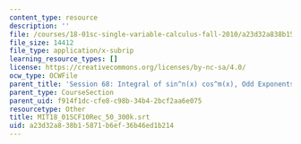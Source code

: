 ```yaml
---
content_type: resource
description: ''
file: /courses/18-01sc-single-variable-calculus-fall-2010/a23d32a838b15871b6ef36b46ed1b214_MIT18_01SCF10Rec_50_300k.vtt
file_size: 14412
file_type: application/x-subrip
learning_resource_types: []
license: https://creativecommons.org/licenses/by-nc-sa/4.0/
ocw_type: OCWFile
parent_title: 'Session 68: Integral of sin^n(x) cos^m(x), Odd Exponents'
parent_type: CourseSection
parent_uid: f914f1dc-cfe8-c98b-34b4-2bcf2aa6e075
resourcetype: Other
title: MIT18_01SCF10Rec_50_300k.srt
uid: a23d32a8-38b1-5871-b6ef-36b46ed1b214
---
```

